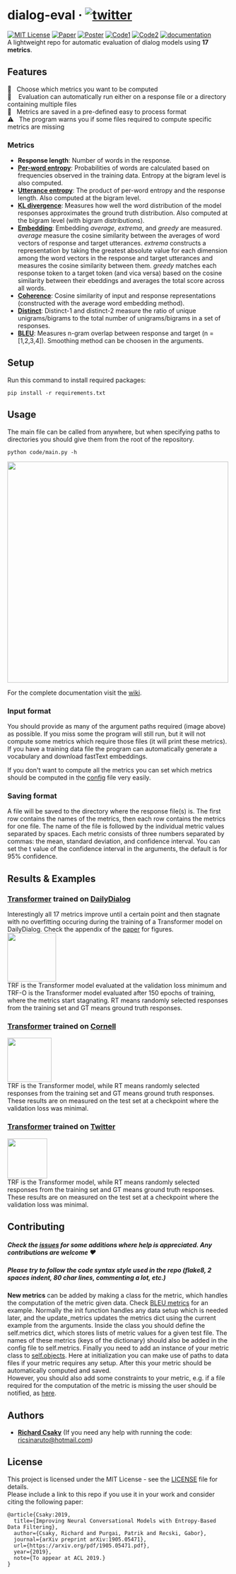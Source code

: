# dialog-eval &middot; [![twitter](https://img.shields.io/twitter/url/https/shields.io.svg?style=social)](https://ctt.ac/a16pa)
[![MIT License](https://img.shields.io/badge/license-MIT-blue.svg)](https://opensource.org/licenses/MIT) [![Paper](https://img.shields.io/badge/Presented%20at-ACL%202019-yellow.svg)](https://arxiv.org/abs/1905.05471) [![Poster](https://img.shields.io/badge/The-Poster-yellow.svg)](https://ricsinaruto.github.io/website/docs/acl_poster_h.pdf) [![Code1](https://img.shields.io/badge/code-chatbot%20training-green.svg)](https://github.com/ricsinaruto/Seq2seqChatbots) [![Code2](https://img.shields.io/badge/code-filtering-green.svg)](https://github.com/ricsinaruto/NeuralChatbots-DataFiltering) [![documentation](https://img.shields.io/badge/documentation-on%20wiki-red.svg)](https://github.com/ricsinaruto/dialog-eval/wiki)  
A lightweight repo for automatic evaluation of dialog models using **17 metrics**.

## Features
  :twisted_rightwards_arrows: &nbsp; Choose which metrics you want to be computed  
  :rocket: &nbsp;&nbsp; Evaluation can automatically run either on a response file or a directory containing multiple files  
  :floppy_disk: &nbsp; Metrics are saved in a pre-defined easy to process format  
  :warning: &nbsp; The program warns you if some files required to compute specific metrics are missing  
  
### Metrics
* **Response length**: Number of words in the response.
* **[Per-word entropy](http://www.cs.toronto.edu/~lcharlin/papers/vhred_aaai17.pdf)**: Probabilities of words are calculated based on frequencies observed in the training data. Entropy at the bigram level is also computed.
* **[Utterance entropy](http://www.cs.toronto.edu/~lcharlin/papers/vhred_aaai17.pdf)**: The product of per-word entropy and the response length. Also computed at the bigram level.
* **[KL divergence](https://arxiv.org/abs/1905.05471)**: Measures how well the word distribution of the model responses approximates the ground truth distribution. Also computed at the bigram level (with bigram distributions).
* **[Embedding](https://aclweb.org/anthology/D16-1230)**: Embedding *average*, *extrema*, and *greedy* are measured. *average* measure the cosine similarity between the averages of word vectors of response and target utterances. *extrema* constructs a representation by taking the greatest absolute value for each dimension among the word vectors in the response and target utterances and measures the cosine similarity between them. *greedy* matches each response token to a target token (and vica versa) based on the cosine similarity between their ebeddings and averages the total score across all words. 
* **[Coherence](https://arxiv.org/pdf/1809.06873.pdf)**: Cosine similarity of input and response representations (constructed with the average word embedding method).
* **[Distinct](https://www.aclweb.org/anthology/N16-1014)**: Distinct-1 and distinct-2 measure the ratio of unique unigrams/bigrams to the total number of unigrams/bigrams in a set of responses.
* **[BLEU](https://www.aclweb.org/anthology/P02-1040)**: Measures n-gram overlap between response and target (n = [1,2,3,4]). Smoothing method can be choosen in the arguments.



## Setup
Run this command to install required packages:
```
pip install -r requirements.txt
```

## Usage
The main file can be called from anywhere, but when specifying paths to directories you should give them from the root of the repository.
```
python code/main.py -h
```
<a><img src="https://github.com/ricsinaruto/dialog-eval/blob/master/docs/help.png" align="top" height="500" ></a>

For the complete documentation visit the [wiki](https://github.com/ricsinaruto/dialog-eval/wiki).

### Input format
You should provide as many of the argument paths required (image above) as possible. If you miss some the program will still run, but it will not compute some metrics which require those files (it will print these metrics). If you have a training data file the program can automatically generate a vocabulary and download fastText embeddings.  
  
If you don't want to compute all the metrics you can set which metrics should be computed in the [config](https://github.com/ricsinaruto/dialog-eval/blob/master/utils/config.py) file very easily.

### Saving format
A file will be saved to the directory where the response file(s) is. The first row contains the names of the metrics, then each row contains the metrics for one file. The name of the file is followed by the individual metric values separated by spaces. Each metric consists of three numbers separated by commas: the mean, standard deviation, and confidence interval. You can set the t value of the confidence interval in the arguments, the default is for 95% confidence.

## Results & Examples
### [Transformer](https://arxiv.org/abs/1706.03762) trained on [DailyDialog](https://arxiv.org/abs/1710.03957)
Interestingly all 17 metrics improve until a certain point and then stagnate with no overfitting occuring during the training of a Transformer model on DailyDialog. Check the appendix of the [paper](https://arxiv.org/pdf/1905.05471.pdf) for figures.  
<a><img src="https://github.com/ricsinaruto/dialog-eval/blob/master/docs/dailydialog_metrics.png" align="top" height="110" ></a>  
TRF is the Transformer model evaluated at the validation loss minimum and TRF-O is the Transformer model evaluated after 150 epochs of training, where the metrics start stagnating. RT means randomly selected responses from the training set and GT means ground truth responses.  

### [Transformer](https://arxiv.org/abs/1706.03762) trained on [Cornell](https://www.cs.cornell.edu/~cristian/Cornell_Movie-Dialogs_Corpus.html)
<a><img src="https://github.com/ricsinaruto/dialog-eval/blob/master/docs/cornell_metrics.png" align="top" height="100" ></a>  
TRF is the Transformer model, while RT means randomly selected responses from the training set and GT means ground truth responses. These results are on measured on the test set at a checkpoint where the validation loss was minimal.  

### [Transformer](https://arxiv.org/abs/1706.03762) trained on [Twitter](https://github.com/facebookresearch/ParlAI/tree/master/parlai/tasks/twitter)
<a><img src="https://github.com/ricsinaruto/dialog-eval/blob/master/docs/twitter_metrics.png" align="top" height="90" ></a>  
TRF is the Transformer model, while RT means randomly selected responses from the training set and GT means ground truth responses. These results are on measured on the test set at a checkpoint where the validation loss was minimal.  

## Contributing
##### Check the [issues](https://github.com/ricsinaruto/dialog-eval/issues) for some additions where help is appreciated. Any contributions are welcome :heart:
##### Please try to follow the code syntax style used in the repo (flake8, 2 spaces indent, 80 char lines, commenting a lot, etc.)

**New metrics** can be added by making a class for the metric, which handles the computation of the metric given data. Check [BLEU metrics](https://github.com/ricsinaruto/dialog-eval/blob/master/code/metrics/bleu_metrics.py) for an example. Normally the init function handles any data setup which is needed later, and the update_metrics updates the metrics dict using the current example from the arguments. Inside the class you should define the self.metrics dict, which stores lists of metric values for a given test file. The names of these metrics (keys of the dictionary) should also be added in the config file to self.metrics. Finally you need to add an instance of your metric class to [self.objects](https://github.com/ricsinaruto/dialog-eval/blob/master/code/metrics/metrics.py#L97). Here at initialization you can make use of paths to data files if your metric requires any setup. After this your metric should be automatically computed and saved.  
However, you should also add some constraints to your metric, e.g. if a file required for the computation of the metric is missing the user should be notified, as [here](https://github.com/ricsinaruto/dialog-eval/blob/master/code/metrics/metrics.py#L64).

## Authors
* **[Richard Csaky](ricsinaruto.github.io)** (If you need any help with running the code: ricsinaruto@hotmail.com)

## License
This project is licensed under the MIT License - see the [LICENSE](https://github.com/ricsinaruto/dialog-eval/blob/master/LICENSE) file for details.  
Please include a link to this repo if you use it in your work and consider citing the following paper:
```
@article{Csaky:2019,
  title={Improving Neural Conversational Models with Entropy-Based Data Filtering},
  author={Csaky, Richard and Purgai, Patrik and Recski, Gabor},
  journal={arXiv preprint arXiv:1905.05471},
  url={https://arxiv.org/pdf/1905.05471.pdf},
  year={2019},
  note={To appear at ACL 2019.}
}
```

